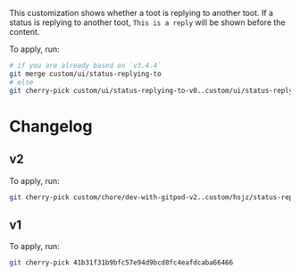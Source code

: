 This customization shows whether a toot is
replying to another toot.
If a status is replying to another toot,
`This is a reply` will be shown before the content.

To apply, run:

```sh
# if you are already based on `v3.4.4`
git merge custom/ui/status-replying-to
# else
git cherry-pick custom/ui/status-replying-to-v0..custom/ui/status-replying-to
```

# Changelog

## v2

To apply, run:

```sh
git cherry-pick custom/chore/dev-with-gitpod-v2..custom/hsjz/status-replying-to-v2
```

## v1

To apply, run:

```sh
git cherry-pick 41b31f31b9bfc57e94d9bcd8fc4eafdcaba66466
```
